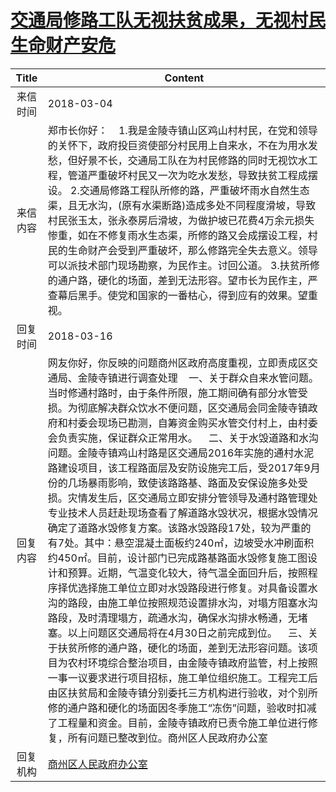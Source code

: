 # <a href="http://www.shangluo.gov.cn/zmhd/ldxxxx.jsp?urltype=leadermail.LeaderMailContentUrl&wbtreeid=1112&leadermailid=4570">交通局修路工队无视扶贫成果，无视村民生命财产安危</a>
|Title|Content|
|:---:|---|
|来信时间|2018-03-04|
|来信内容|郑市长你好：    1.我是金陵寺镇山区鸡山村村民，在党和领导的关怀下，政府投巨资使部分村民用上自来水，不在为用水发愁，但好景不长，交通局工队在为村民修路的同时无视饮水工程，管道严重破坏村民又一次为吃水发愁，导致扶贫工程成摆设。 2.交通局修路工程队所修的路，严重破坏雨水自然生态渠，且无水沟，(原有水渠断路)造成多处不同程度滑坡，导致村民张玉太，张永泰房后滑坡，为做护坡已花费4万余元损失惨重，如在不修复雨水生态渠，所修的路又会成摆设工程，村民的生命财产会受到严重破坏，那么修路完全失去意义。领导可以派技术部门现场勘察，为民作主。讨回公道。 3.扶贫所修的通户路，硬化的场面，差到无法形容。望市长为民作主，严查幕后黑手。使党和国家的一番枯心，得到应有的效果。望重视。|
|回复时间|2018-03-16|
|回复内容|网友你好，你反映的问题商州区政府高度重视，立即责成区交通局、金陵寺镇进行调查处理    一、关于群众自来水管问题。当时修通村路时，由于条件所限，施工期间确有部分水管受损。为彻底解决群众饮水不便问题，区交通局会同金陵寺镇政府和村委会现场已勘测，自筹资金购买水管交付村上，由村委会负责实施，保证群众正常用水。    二、关于水毁道路和水沟问题。金陵寺镇鸡山村路是区交通局2016年实施的通村水泥路建设项目，该工程路面层及安防设施完工后，受2017年9月份的几场暴雨影响，致使该路路基、路面及安保设施多处受损。灾情发生后，区交通局立即安排分管领导及通村路管理处专业技术人员赶赴现场查看了解道路水毁状况，根据水毁情况确定了道路水毁修复方案。该路水毁路段17处，较为严重的有7处。其中：悬空混凝土面板约240㎡，边坡受水冲刷面积约450㎡。目前，设计部门已完成路基路面水毁修复施工图设计和预算。近期，气温变化较大，待气温全面回升后，按照程序择优选择施工单位立即对水毁路段进行修复。对具备设置水沟的路段，由施工单位按照规范设置排水沟，对塌方阻塞水沟路段，及时清理塌方，疏通水沟，确保水沟排水畅通，无堵塞。以上问题区交通局将在4月30日之前完成到位。    三、关于扶贫所修的通户路，硬化的场面，差到无法形容问题。该项目为农村环境综合整治项目，由金陵寺镇政府监管，村上按照一事一议要求进行项目招标，施工单位组织施工。工程完工后由区扶贫局和金陵寺镇分别委托三方机构进行验收，对个别所修的通户路和硬化的场面因冬季施工“冻伤”问题，验收时扣减了工程量和资金。目前，金陵寺镇政府已责令施工单位进行修复，所有问题已整改到位。商州区人民政府办公室|
|回复机构|<a href="../../categories/agencies/商州区人民政府办公室.md">商州区人民政府办公室</a>|
